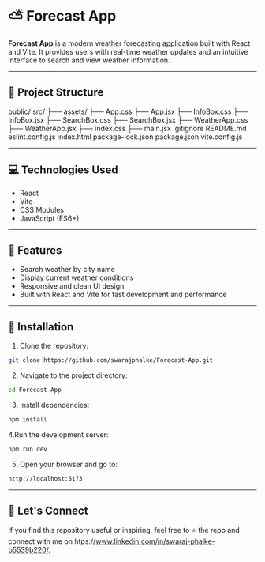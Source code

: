  # ⛅ Forecast App
 
**Forecast App** is a modern weather forecasting application built with React and Vite. It provides users with real-time weather updates and an intuitive interface to search and view weather information.

---

## 📁 Project Structure

public/
src/
├── assets/
├── App.css
├── App.jsx
├── InfoBox.css
├── InfoBox.jsx
├── SearchBox.css
├── SearchBox.jsx
├── WeatherApp.css
├── WeatherApp.jsx
├── index.css
├── main.jsx
.gitignore
README.md
eslint.config.js
index.html
package-lock.json
package.json
vite.config.js

---

## 💻 Technologies Used

- React
- Vite
- CSS Modules
- JavaScript (ES6+)

---

## 🌟 Features

- Search weather by city name
- Display current weather conditions
- Responsive and clean UI design
- Built with React and Vite for fast development and performance

---

## 🚀  Installation

1. Clone the repository:
```bash
git clone https://github.com/swarajphalke/Forecast-App.git
```

2. Navigate to the project directory:
```bash
cd Forecast-App
```

3. Install dependencies:
```bash
npm install
```

4.Run the development server:
```bash
npm run dev
```

5. Open your browser and go to:
```bash
http://localhost:5173
```

---

## 🤝 Let's Connect
If you find this repository useful or inspiring, feel free to ⭐️ the repo and connect with me on htps://www.linkedin.com/in/swaraj-phalke-b5539b220/.
